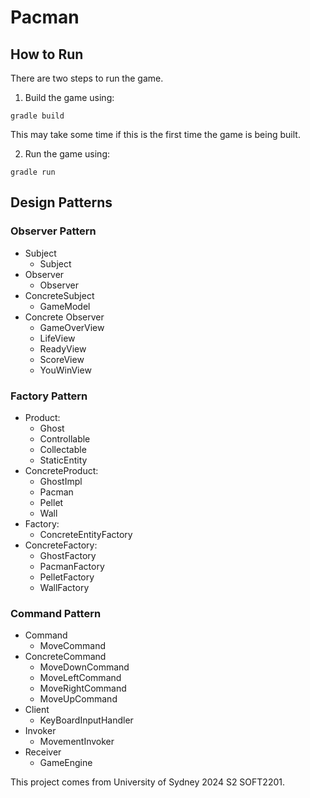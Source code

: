 # Pacman
## How to Run
There are two steps to run the game.
1. Build the game using:
```
gradle build
```
This may take some time if this is the first time the game is being built.

2. Run the game using:
```
gradle run
```

## Design Patterns

### Observer Pattern
- Subject
  - Subject
- Observer
  - Observer
- ConcreteSubject
  - GameModel
- Concrete Observer
  - GameOverView
  - LifeView
  - ReadyView
  - ScoreView
  - YouWinView

### Factory Pattern
- Product: 
  - Ghost
  - Controllable
  - Collectable
  - StaticEntity
- ConcreteProduct:
  - GhostImpl
  - Pacman
  - Pellet
  - Wall
- Factory:
  - ConcreteEntityFactory
- ConcreteFactory:
  - GhostFactory
  - PacmanFactory
  - PelletFactory
  - WallFactory

### Command Pattern
- Command
  - MoveCommand
- ConcreteCommand
  - MoveDownCommand
  - MoveLeftCommand
  - MoveRightCommand
  - MoveUpCommand
- Client
  - KeyBoardInputHandler
- Invoker
  - MovementInvoker
- Receiver
  - GameEngine

This project comes from University of Sydney 2024 S2 SOFT2201.

